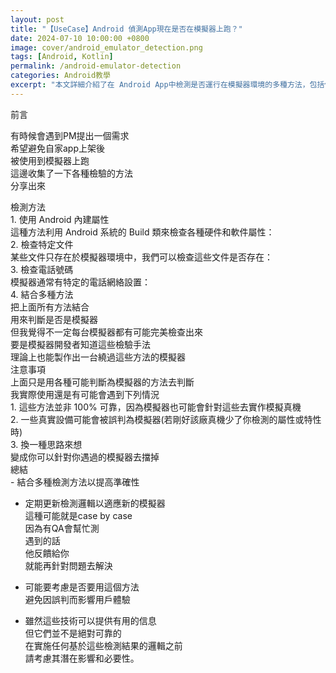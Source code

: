 ```yaml
---
layout: post
title: "【UseCase】Android 偵測App現在是否在模擬器上跑？"
date: 2024-07-10 10:00:00 +0800
image: cover/android_emulator_detection.png
tags: [Android, Kotlin]
permalink: /android-emulator-detection
categories: Android教學
excerpt: "本文詳細介紹了在 Android App中檢測是否運行在模擬器環境的多種方法，包括使用內建屬性、檢查特定文件、檢查電話號碼等，並提供了實作。"
---
```


<div class="c-border-main-title-2">前言</div>

有時候會遇到PM提出一個需求<br>
希望避免自家app上架後<br>
被使用到模擬器上跑<br>
這邊收集了一下各種檢驗的方法<br>
分享出來<br>

<div class="c-border-main-title-2">檢測方法</div>
<div class="c-border-content-title-1">1. 使用 Android 內建屬性</div>
這種方法利用 Android 系統的 Build 類來檢查各種硬件和軟件屬性：<br>
<script src="https://gist.github.com/waitzShigoto/bbea6bcd92107162c90bcdd5dc8e3b4b.js"></script>

<div class="c-border-content-title-1">2. 檢查特定文件</div>
某些文件只存在於模擬器環境中，我們可以檢查這些文件是否存在：<br>
<script src="https://gist.github.com/waitzShigoto/f383dc9e57822547ba1de4b05b0ecf85.js"></script>

<div class="c-border-content-title-1">3. 檢查電話號碼</div>
模擬器通常有特定的電話網絡設置：
<script src="https://gist.github.com/waitzShigoto/8e9fd3a2433281dd90e0e70fbfdf7d7e.js"></script>

<div class="c-border-content-title-1">4. 結合多種方法</div>
把上面所有方法結合<br>
用來判斷是否是模擬器<br>
但我覺得不一定每台模擬器都有可能完美檢查出來<br>
要是模擬器開發者知道這些檢驗手法<br>
理論上也能製作出一台繞過這些方法的模擬器<br>
<script src="https://gist.github.com/waitzShigoto/0c5cf9c9118ac6e044d0386f785490a6.js"></script>

<div class="c-border-main-title-2">注意事項</div>
上面只是用各種可能判斷為模擬器的方法去判斷<br>
我實際使用還是有可能會遇到下列情況<br>
1. 這些方法並非 100% 可靠，因為模擬器也可能會針對這些去實作模擬真機<br>
2. 一些真實設備可能會被誤判為模擬器(若剛好該廠真機少了你檢測的屬性或特性時)<br>
3. 換一種思路來想 <br>
變成你可以針對你遇過的模擬器去擋掉<br>

<div class="c-border-main-title-2">總結</div>
- 結合多種檢測方法以提高準確性

- 定期更新檢測邏輯以適應新的模擬器<br>
這種可能就是case by case <br>
因為有QA會幫忙測<br>
遇到的話<br>
他反饋給你<br>
就能再針對問題去解決<br>

- 可能要考慮是否要用這個方法<br>
避免因誤判而影響用戶體驗<br>

- 雖然這些技術可以提供有用的信息<br>
但它們並不是絕對可靠的<br>
在實施任何基於這些檢測結果的邏輯之前<br>
請考慮其潛在影響和必要性。<br>
